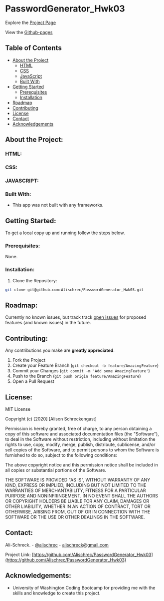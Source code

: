 # PasswordGenerator_Hwk03

Explore the [Project Page](https://github.com/Alischrec/PasswordGenerator_Hwk03)

View the [Github-pages](https://alischrec.github.io/PasswordGenerator_Hwk03/)

## Table of Contents

* [About the Project](#about-the-project)
  * [HTML](#HTML)
  * [CSS](#CSS)
  * [JavaScript](#JAVASCRIPT)
  * [Built With](#built-with)
* [Getting Started](#getting-started)
  * [Prerequisites](#prerequisites)
  * [Installation](#installation)
* [Roadmap](#roadmap)
* [Contributing](#contributing)
* [License](#License)
* [Contact](#contact)
* [Acknowledgements](#acknowledgements)

## About the Project:
<!-- The focus of this project was to utilize the [Bootstrap Framework](https://getbootstrap.com/) as a base to create a functional, deployed application. The project was to create a working portfolio using Bootstap's grid system while incorporating personal information and images for viewing pleasure. 

![Project Gif](assets/images/gif.gif) -->

### HTML:
<!-- * [index.html](https://github.com/Alischrec/ResponsivePorfolio_Hwk02/blob/master/index.html) -->

### CSS:
<!-- * [index.html](https://github.com/Alischrec/ResponsivePorfolio_Hwk02/blob/master/index.html) -->

### JAVASCRIPT:
<!-- * [index.html](https://github.com/Alischrec/ResponsivePorfolio_Hwk02/blob/master/index.html) -->

### Built With:
* This app was not built with any frameworks. 

## Getting Started:
To get a local copy up and running follow the steps below.

### Prerequisites:
None.

### Installation:
1. Clone the Repository:
```sh
git clone git@github.com:Alischrec/PasswordGenerator_Hwk03.git
```

## Roadmap:
Currently no known issues, but track track [open issues](https://github.com/Alischrec/PasswordGenerator_Hwk03/issues) for proposed features (and known issues) in the future.


## Contributing:
Any contributions you make are **greatly appreciated**.

1. Fork the Project
2. Create your Feature Branch (`git checkout -b feature/AmazingFeature`)
3. Commit your Changes (`git commit -m 'Add some AmazingFeature'`)
4. Push to the Branch (`git push origin feature/AmazingFeature`)
5. Open a Pull Request

## License:

MIT License

Copyright (c) [2020] [Alison Schreckengast]

Permission is hereby granted, free of charge, to any person obtaining a copy
of this software and associated documentation files (the "Software"), to deal
in the Software without restriction, including without limitation the rights
to use, copy, modify, merge, publish, distribute, sublicense, and/or sell
copies of the Software, and to permit persons to whom the Software is
furnished to do so, subject to the following conditions:

The above copyright notice and this permission notice shall be included in all
copies or substantial portions of the Software.

THE SOFTWARE IS PROVIDED "AS IS", WITHOUT WARRANTY OF ANY KIND, EXPRESS OR
IMPLIED, INCLUDING BUT NOT LIMITED TO THE WARRANTIES OF MERCHANTABILITY,
FITNESS FOR A PARTICULAR PURPOSE AND NONINFRINGEMENT. IN NO EVENT SHALL THE
AUTHORS OR COPYRIGHT HOLDERS BE LIABLE FOR ANY CLAIM, DAMAGES OR OTHER
LIABILITY, WHETHER IN AN ACTION OF CONTRACT, TORT OR OTHERWISE, ARISING FROM,
OUT OF OR IN CONNECTION WITH THE SOFTWARE OR THE USE OR OTHER DEALINGS IN THE
SOFTWARE.

## Contact:
Ali-Schreck. - [@alischrec](https://www.instagram.com/alischrec) - alischreck@gmail.com

Project Link: [https://github.com/Alischrec/PasswordGenerator_Hwk03](https://github.com/Alischrec/PasswordGenerator_Hwk03)

## Acknowledgements: 
* University of Washington Coding Bootcamp for providing me with the skills and knowledge to create this project. 
